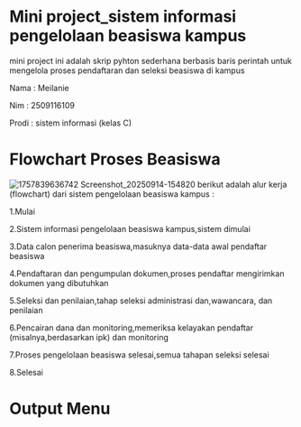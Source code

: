 # Mini project_sistem informasi pengelolaan beasiswa kampus
mini project ini adalah skrip pyhton sederhana berbasis baris perintah untuk mengelola proses pendaftaran dan seleksi beasiswa di kampus

Nama : Meilanie

Nim : 2509116109

Prodi : sistem informasi (kelas C)

# Flowchart Proses Beasiswa
![1757839636742 Screenshot_20250914-154820](https://github.com/user-attachments/assets/8e0a5acc-4bcf-4534-960f-bb18ace1ef1b)
berikut adalah alur kerja (flowchart) dari sistem pengelolaan beasiswa kampus :

1.Mulai

2.Sistem informasi pengelolaan beasiswa kampus,sistem dimulai

3.Data calon penerima beasiswa,masuknya data-data awal pendaftar beasiswa

4.Pendaftaran dan pengumpulan dokumen,proses pendaftar mengirimkan dokumen yang dibutuhkan

5.Seleksi dan penilaian,tahap seleksi administrasi dan,wawancara, dan penilaian

6.Pencairan dana dan monitoring,memeriksa kelayakan pendaftar (misalnya,berdasarkan ipk) dan monitoring

7.Proses pengelolaan beasiswa selesai,semua tahapan seleksi selesai

8.Selesai

# Output Menu


